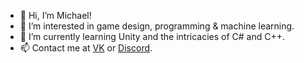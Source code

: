 - 👋 Hi, I’m Michael!
- 👀 I’m interested in game design, programming & machine learning.
- 🌱 I’m currently learning Unity and the intricacies of C# and C++.
- 📫 Contact me at [VK](vk.com/micapic) or [Discord](https://discordapp.com/users/262955086300000000/).

<!---
MicAPic/MicAPic is a ✨ special ✨ repository because its `README.md` (this file) appears on your GitHub profile.
You can click the Preview link to take a look at your changes.
--->
